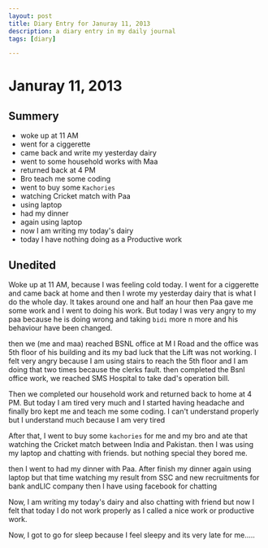 ```yaml
---
layout: post
title: Diary Entry for Januray 11, 2013
description: a diary entry in my daily journal
tags: [diary]

---
```



Januray 11, 2013
================

Summery
-------

* woke up at 11 AM
* went for a ciggerette
* came back and write my yesterday dairy
* went to some household works with Maa
* returned back at 4 PM
* Bro teach me some coding
* went to buy some `Kachories`
* watching Cricket match with Paa
* using laptop
* had my dinner 
* again using laptop
* now I am writing my today's dairy
* today I have nothing doing as a Productive work

Unedited
--------

Woke up at 11 AM, because I was feeling cold today. 
I went for a ciggerette and came back at home and then I wrote my yesterday dairy
that is what I do the whole day. It takes around one and half an hour
then Paa gave me some work and I went to doing his work. But today I was very angry to my paa
because he is doing wrong and taking `bidi` more n more and his behaviour have been changed.

then we (me and maa) reached BSNL office at M I Road and the office was 5th floor of his building and its my bad luck that the Lift was not working.
I felt very angry because I am using stairs to reach the 5th floor and I am doing that two times because the clerks fault.
then completed the Bsnl office work, we reached SMS Hospital to take dad's operation bill.

Then we completed our household work and returned back to home at 4 PM. But today I am tired very much and I started having headache
and finally bro kept me and teach me some coding. I can't understand properly but  I understand much because I am very tired

After that, I went to buy some `kachories` for me and my bro and ate that watching the Cricket match between India and Pakistan.
then I was using my laptop and chatting with friends. but nothing special they bored me.

then I went to had my dinner with Paa. After finish my dinner again using laptop but that time watching my result from SSC and new recruitments for bank andLIC company
then I have using facebook for chatting

Now, I am writing my today's dairy and also chatting with friend but now I felt that today I do not work properly as I called a nice work or productive work.

Now, I got to go for sleep because I feel sleepy and its very late for me.....
